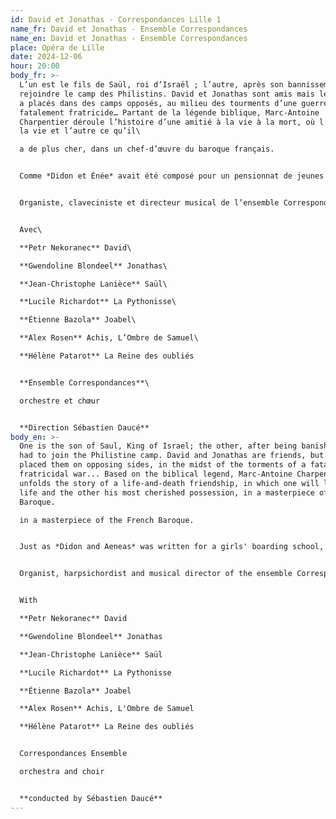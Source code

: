 ```yaml
---
id: David et Jonathas - Correspondances Lille 1
name_fr: David et Jonathas - Ensemble Correspondances
name_en: David et Jonathas - Ensemble Correspondances
place: Opéra de Lille
date: 2024-12-06
hour: 20:00
body_fr: >-
  L’un est le fils de Saül, roi d’Israël ; l’autre, après son bannissement, a dû
  rejoindre le camp des Philistins. David et Jonathas sont amis mais le sort les
  a placés dans des camps opposés, au milieu des tourments d’une guerre
  fatalement fratricide… Partant de la légende biblique, Marc-Antoine
  Charpentier déroule l’histoire d’une amitié à la vie à la mort, où l’un perdra
  la vie et l’autre ce qu’il\

  a de plus cher, dans un chef-d’œuvre du baroque français.


  Comme *Didon et Énée* avait été composé pour un pensionnat de jeunes filles, *David et Jonathas* fut créé dans un collège jésuite – et dans un but ouvertement didactique. Amitié, loyauté, trahison, sacrifice… Il ne s’agit plus d’une légende lointaine mais du destin de deux jeunes garçons, confrontés à des choix irrévocables. Pour Sébastien Daucé, « cela donne à l’œuvre un point de vue adolescent, d’où une spontanéité, une force, une forme d’intransigeance qui sont hors du commun dans tout le répertoire lyrique ».


  Organiste, claveciniste et directeur musical de l’ensemble Correspondances, le chef s’est imposé comme une figure majeure de la nouvelle génération de spécialistes du baroque français. Avec *David et Jonathas*, il propose de redécouvrir le raffinement et la puissance de la musique de Marc-Antoine Charpentier, avec l’un des sommets de son œuvre dramatique. Pour mieux rendre sensible cette histoire atemporelle, le metteur en scène Jean Bellorini a choisi quant à lui une approche pleine de poésie, qui souligne le caractère tristement éternel de conflits religieux, politiques et ethniques, qui n’ont hélas pas fini d’embraser le monde.


  Avec\

  **Petr Nekoranec** David\

  **Gwendoline Blondeel** Jonathas\

  **Jean-Christophe Lanièce** Saül\

  **Lucile Richardot** La Pythonisse\

  **Étienne Bazola** Joabel\

  **Alex Rosen** Achis, L’Ombre de Samuel\

  **Hélène Patarot** La Reine des oubliés


  **Ensemble Correspondances**\

  orchestre et chœur


  **Direction Sébastien Daucé**
body_en: >-
  One is the son of Saul, King of Israel; the other, after being banished, has
  had to join the Philistine camp. David and Jonathas are friends, but fate has
  placed them on opposing sides, in the midst of the torments of a fatally
  fratricidal war... Based on the biblical legend, Marc-Antoine Charpentier
  unfolds the story of a life-and-death friendship, in which one will lose his
  life and the other his most cherished possession, in a masterpiece of French
  Baroque.

  in a masterpiece of the French Baroque.


  Just as *Didon and Aeneas* was written for a girls' boarding school, *David and Jonathas* was created for a Jesuit college - and with an overtly didactic aim. Friendship, loyalty, betrayal, sacrifice... This is no longer a distant legend but the destiny of two young boys faced with irrevocable choices. For Sébastien Daucé, "this gives the work an adolescent point of view, resulting in a spontaneity, a strength and a form of intransigence that are unusual in the entire operatic repertoire".


  Organist, harpsichordist and musical director of the ensemble Correspondances, the conductor has established himself as a major figure among the new generation of French Baroque specialists. With *David and Jonathas*, he invites us to rediscover the refinement and power of Marc-Antoine Charpentier's music, with one of the summits of his dramatic work. To bring this timeless story to life, director Jean Bellorini has opted for a poetic approach that underlines the sadly eternal nature of religious, political and ethnic conflicts that, sadly, continue to set the world ablaze.


  With

  **Petr Nekoranec** David

  **Gwendoline Blondeel** Jonathas

  **Jean-Christophe Lanièce** Saül

  **Lucile Richardot** La Pythonisse

  **Étienne Bazola** Joabel

  **Alex Rosen** Achis, L'Ombre de Samuel

  **Hélène Patarot** La Reine des oubliés


  Correspondances Ensemble

  orchestra and choir


  **conducted by Sébastien Daucé**
---
```


